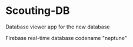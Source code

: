 # Scouting-DB
Database viewer app for the new database

Firebase real-time database
codename "neptune"

